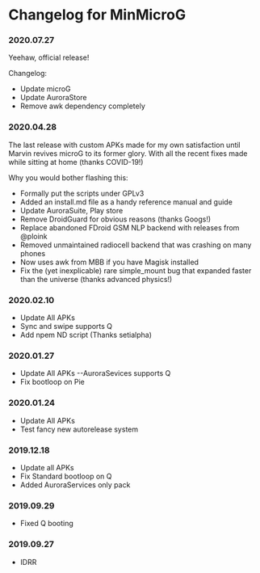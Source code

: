 # Changelog for MinMicroG

### 2020.07.27
Yeehaw, official release!

Changelog:
 - Update microG
 - Update AuroraStore
 - Remove awk dependency completely

### 2020.04.28
The last  release with custom APKs made for my own satisfaction until Marvin revives microG to its former glory. With all the recent fixes made while sitting at home (thanks COVID-19!)

Why you would bother flashing this:
 - Formally put the scripts under GPLv3
 - Added an install.md file as a handy reference manual and guide
 - Update AuroraSuite, Play store
 - Remove DroidGuard for obvious reasons (thanks Googs!)
 - Replace abandoned FDroid GSM NLP backend with releases from @ploink
 - Removed unmaintained radiocell backend that was crashing on many phones
 - Now uses awk from MBB if you have Magisk installed
 - Fix the (yet inexplicable) rare simple_mount bug that expanded faster than the universe (thanks advanced physics!)


### 2020.02.10
 - Update All APKs
 - Sync and swipe supports Q
 - Add npem ND script 
(Thanks setialpha)

### 2020.01.27
 - Update All APKs
  --AuroraSevices supports Q
 - Fix bootloop on Pie

### 2020.01.24
 - Update All APKs
 - Test fancy new autorelease system

### 2019.12.18
 - Update all APKs
 - Fix Standard bootloop on Q
 - Added AuroraServices only pack

### 2019.09.29
 - Fixed Q booting

### 2019.09.27
 - IDRR
 
